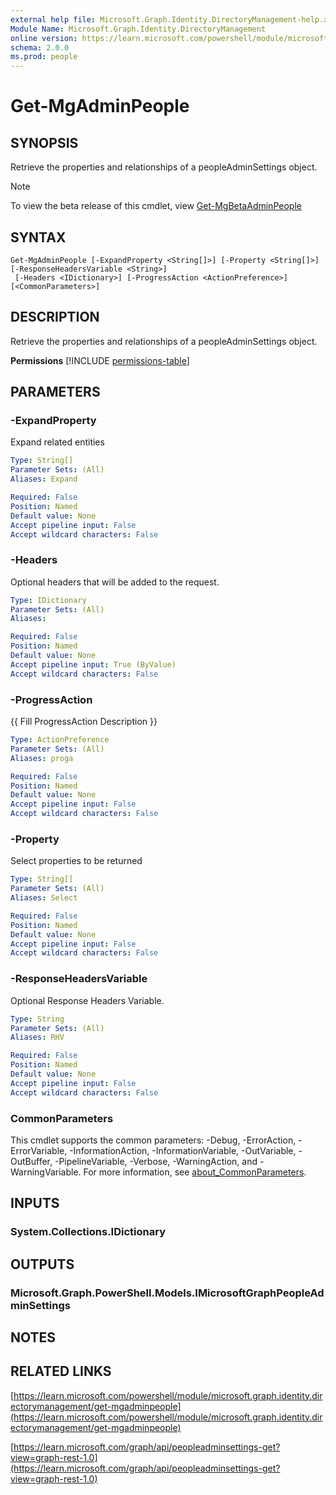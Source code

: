 ```yaml
---
external help file: Microsoft.Graph.Identity.DirectoryManagement-help.xml
Module Name: Microsoft.Graph.Identity.DirectoryManagement
online version: https://learn.microsoft.com/powershell/module/microsoft.graph.identity.directorymanagement/get-mgadminpeople
schema: 2.0.0
ms.prod: people
---
```


# Get-MgAdminPeople

## SYNOPSIS
Retrieve the properties and relationships of a peopleAdminSettings object.

> [!NOTE]
> To view the beta release of this cmdlet, view [Get-MgBetaAdminPeople](/powershell/module/Microsoft.Graph.Beta.Identity.DirectoryManagement/Get-MgBetaAdminPeople?view=graph-powershell-beta)

## SYNTAX

```
Get-MgAdminPeople [-ExpandProperty <String[]>] [-Property <String[]>] [-ResponseHeadersVariable <String>]
 [-Headers <IDictionary>] [-ProgressAction <ActionPreference>] [<CommonParameters>]
```

## DESCRIPTION
Retrieve the properties and relationships of a peopleAdminSettings object.

**Permissions**
[!INCLUDE [permissions-table](~/../graphref/api-reference/v1.0/includes/permissions/peopleadminsettings-get-permissions.md)]

## PARAMETERS

### -ExpandProperty
Expand related entities

```yaml
Type: String[]
Parameter Sets: (All)
Aliases: Expand

Required: False
Position: Named
Default value: None
Accept pipeline input: False
Accept wildcard characters: False
```

### -Headers
Optional headers that will be added to the request.

```yaml
Type: IDictionary
Parameter Sets: (All)
Aliases:

Required: False
Position: Named
Default value: None
Accept pipeline input: True (ByValue)
Accept wildcard characters: False
```

### -ProgressAction
{{ Fill ProgressAction Description }}

```yaml
Type: ActionPreference
Parameter Sets: (All)
Aliases: proga

Required: False
Position: Named
Default value: None
Accept pipeline input: False
Accept wildcard characters: False
```

### -Property
Select properties to be returned

```yaml
Type: String[]
Parameter Sets: (All)
Aliases: Select

Required: False
Position: Named
Default value: None
Accept pipeline input: False
Accept wildcard characters: False
```

### -ResponseHeadersVariable
Optional Response Headers Variable.

```yaml
Type: String
Parameter Sets: (All)
Aliases: RHV

Required: False
Position: Named
Default value: None
Accept pipeline input: False
Accept wildcard characters: False
```

### CommonParameters
This cmdlet supports the common parameters: -Debug, -ErrorAction, -ErrorVariable, -InformationAction, -InformationVariable, -OutVariable, -OutBuffer, -PipelineVariable, -Verbose, -WarningAction, and -WarningVariable. For more information, see [about_CommonParameters](http://go.microsoft.com/fwlink/?LinkID=113216).

## INPUTS

### System.Collections.IDictionary
## OUTPUTS

### Microsoft.Graph.PowerShell.Models.IMicrosoftGraphPeopleAdminSettings
## NOTES

## RELATED LINKS

[https://learn.microsoft.com/powershell/module/microsoft.graph.identity.directorymanagement/get-mgadminpeople](https://learn.microsoft.com/powershell/module/microsoft.graph.identity.directorymanagement/get-mgadminpeople)

[https://learn.microsoft.com/graph/api/peopleadminsettings-get?view=graph-rest-1.0](https://learn.microsoft.com/graph/api/peopleadminsettings-get?view=graph-rest-1.0)





